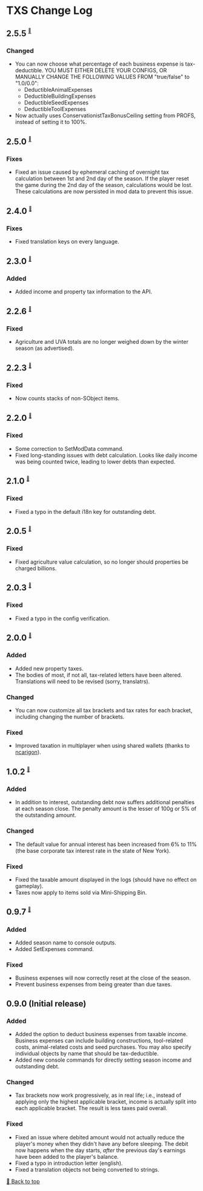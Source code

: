 ﻿# TXS Change Log

## 2.5.5 <sup><sub><sup>[🔼](#txs-change-log)</sup></sub></sup>

### Changed

* You can now choose what percentage of each business expense is tax-deductible.
  YOU MUST EITHER DELETE YOUR CONFIGS, OR MANUALLY CHANGE THE FOLLOWING VALUES FROM "true/false" to "1.0/0.0":
  * DeductibleAnimalExpenses
  * DeductibleBuildingExpenses
  * DeductibleSeedExpenses
  * DeductibleToolExpenses
* Now actually uses ConservationistTaxBonusCeiling setting from PROFS, instead of setting it to 100%.

## 2.5.0 <sup><sub><sup>[🔼](#txs-change-log)</sup></sub></sup>

### Fixes

* Fixed an issue caused by ephemeral caching of overnight tax calculation between 1st and 2nd day of the season. If the player reset the game during the 2nd day of the season, calculations would be lost. These calculations are now persisted in mod data to prevent this issue.

## 2.4.0 <sup><sub><sup>[🔼](#txs-change-log)</sup></sub></sup>

### Fixes

* Fixed translation keys on every language.

## 2.3.0 <sup><sub><sup>[🔼](#txs-change-log)</sup></sub></sup>

### Added

* Added income and property tax information to the API.

## 2.2.6 <sup><sub><sup>[🔼](#txs-change-log)</sup></sub></sup>

### Fixed

* Agriculture and UVA totals are no longer weighed down by the winter season (as advertised).

## 2.2.3 <sup><sub><sup>[🔼](#txs-change-log)</sup></sub></sup>

### Fixed

* Now counts stacks of non-SObject items.

## 2.2.0 <sup><sub><sup>[🔼](#txs-change-log)</sup></sub></sup>

### Fixed

* Some correction to SetModData command.
* Fixed long-standing issues with debt calculation. Looks like daily income was being counted twice, leading to lower debts than expected.

## 2.1.0 <sup><sub><sup>[🔼](#txs-change-log)</sup></sub></sup>

### Fixed

* Fixed a typo in the default i18n key for outstanding debt.

## 2.0.5 <sup><sub><sup>[🔼](#txs-change-log)</sup></sub></sup>

### Fixed

* Fixed agriculture value calculation, so no longer should properties be charged billions.

## 2.0.3 <sup><sub><sup>[🔼](#txs-change-log)</sup></sub></sup>

### Fixed

* Fixed a typo in the config verification.

## 2.0.0 <sup><sub><sup>[🔼](#txs-change-log)</sup></sub></sup>

### Added

* Added new property taxes.
* The bodies of most, if not all, tax-related letters have been altered. Translations will need to be revised (sorry, translatrs).

### Changed

* You can now customize all tax brackets and tax rates for each bracket, including changing the number of brackets.

### Fixed

* Improved taxation in multiplayer when using shared wallets (thanks to [ncarigon](https://github.com/ncarigon)).

## 1.0.2 <sup><sub><sup>[🔼](#txs-change-log)</sup></sub></sup>

### Added

* In addition to interest, outstanding debt now suffers additional penalties at each season close. The penalty amount is the lesser of 100g or 5% of the outstanding amount. 

### Changed

* The default value for annual interest has been increased from 6% to 11% (the base corporate tax interest rate in the state of New York).

### Fixed

* Fixed the taxable amount displayed in the logs (should have no effect on gameplay).
* Taxes now apply to items sold via Mini-Shipping Bin.

## 0.9.7 <sup><sub><sup>[🔼](#txs-change-log)</sup></sub></sup>

### Added

* Added season name to console outputs.
* Added SetExpenses command.

### Fixed

* Business expenses will now correctly reset at the close of the season.
* Prevent business expenses from being greater than due taxes.

## 0.9.0 (Initial release)

### Added

* Added the option to deduct business expenses from taxable income. Business expenses can include building constructions, tool-related costs, animal-related costs and seed purchases. You may also specify individual objects by name that should be tax-deductible.
* Added new console commands for directly setting season income and outstanding debt.

### Changed

* Tax brackets now work progressively, as in real life; i.e., instead of applying only the highest applicable bracket, income is actually split into each applicable bracket. The result is less taxes paid overall.

### Fixed

* Fixed an issue where debited amount would not actually reduce the player's money when they didn't have any before sleeping. The debit now happens when the day starts, *after* the previous day's earnings have been added to the player's balance.
* Fixed a typo in introduction letter (english).
* Fixed a translation objects not being converted to strings.

[🔼 Back to top](#txs-change-log)